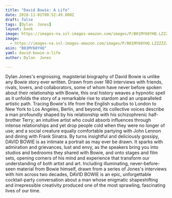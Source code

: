 ```yaml
---
title: "David Bowie: A Life"
date: 2018-11-01T00:52:49.000Z
draft: false
tags: [Dylan  Jones]
layout: book
image: https://images-na.ssl-images-amazon.com/images/P/B01MY68YHQ.LZZZZZZZ.jpg
image: 
  - https://images-na.ssl-images-amazon.com/images/P/B01MY68YHQ.LZZZZZZZ.jpg
asin: "B01MY68YHQ"
yaml: david-bowie-a-life
author: Dylan  Jones

---
```


Dylan Jones's engrossing, magisterial biography of David Bowie is unlike any Bowie story ever written. Drawn from over 180 interviews with friends, rivals, lovers, and collaborators, some of whom have never before spoken about their relationship with Bowie, this oral history weaves a hypnotic spell as it unfolds the story of a remarkable rise to stardom and an unparalleled artistic path. Tracing Bowie's life from the English suburbs to London to New York to Los Angeles, Berlin, and beyond, its collective voices describe a man profoundly shaped by his relationship with his schizophrenic half-brother Terry; an intuitive artist who could absorb influences through intense relationships and yet drop people cold when they were no longer of use; and a social creature equally comfortable partying with John Lennon and dining with Frank Sinatra. By turns insightful and deliciously gossipy, DAVID BOWIE is as intimate a portrait as may ever be drawn. It sparks with admiration and grievances, lust and envy, as the speakers bring you into studios and bedrooms they shared with Bowie, and onto stages and film sets, opening corners of his mind and experience that transform our understanding of both artist and art. Including illuminating, never-before-seen material from Bowie himself, drawn from a series of Jones's interviews with him across two decades, DAVID BOWIE is an epic, unforgettable cocktail-party conversation about a man whose enigmatic shapeshifting and irrepressible creativity produced one of the most sprawling, fascinating lives of our time.